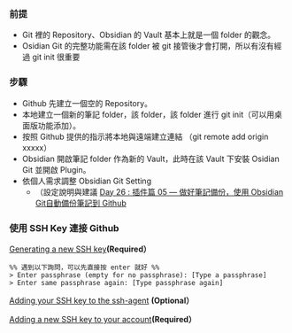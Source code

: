 
### 前提
- Git 裡的 Repository、Obsidian 的 Vault 基本上就是一個 folder 的觀念。 
- Osidian Git 的完整功能需在該 folder 被 git 接管後才會打開，所以有沒有經過 git init 很重要

### 步驟
- Github 先建立一個空的 Repository。
- 本地建立一個新的筆記 folder，該 folder，該 folder 進行 git init（可以用桌面版功能添加）。
- 按照 Github 提供的指示將本地與遠端建立連結 （git remote add origin xxxxx）
- Obsidian 開啟筆記 folder 作為新的 Vault，此時在該 Vault 下安裝 Osidian Git 並開啟 Plugin。
- 依個人需求調整 Obsidian Git Setting 
	- （設定說明與建議 [Day 26 : 插件篇 05 — 做好筆記備份，使用 Obsidian Git自動備份筆記到 Github](https://ithelp.ithome.com.tw/articles/10280373)

### 使用 SSH Key 連接 Github

[ Generating a new SSH key](https://docs.github.com/en/authentication/connecting-to-github-with-ssh/generating-a-new-ssh-key-and-adding-it-to-the-ssh-agent#generating-a-new-ssh-key)**(Required）**
``` shell
%% 遇到以下詢問，可以先直接按 enter 就好 %%
> Enter passphrase (empty for no passphrase): [Type a passphrase]
> Enter same passphrase again: [Type passphrase again]
```

 [Adding your SSH key to the ssh-agent](https://docs.github.com/en/authentication/connecting-to-github-with-ssh/generating-a-new-ssh-key-and-adding-it-to-the-ssh-agent#adding-your-ssh-key-to-the-ssh-agent) **(Optional）**

 [Adding a new SSH key to your account](https://docs.github.com/en/authentication/connecting-to-github-with-ssh/adding-a-new-ssh-key-to-your-github-account#adding-a-new-ssh-key-to-your-account)**(Required）**